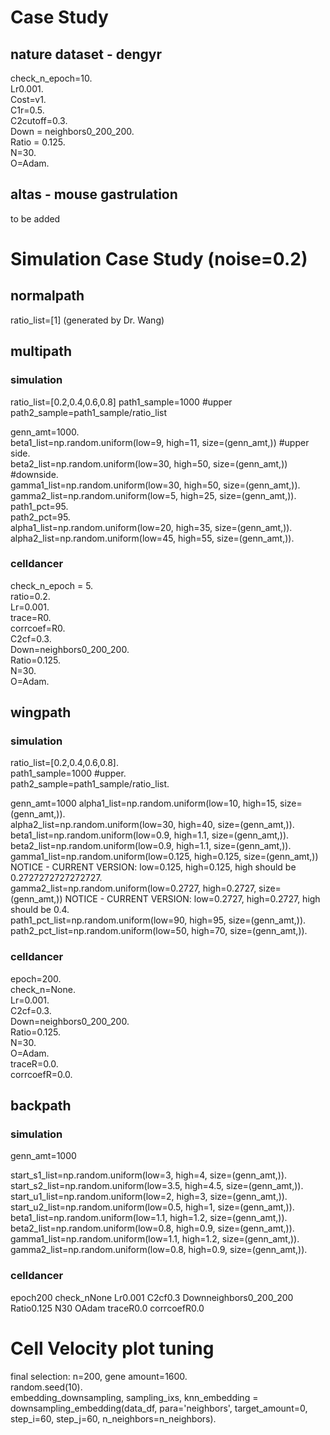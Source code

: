 # Case Study
## nature dataset - dengyr
check_n_epoch=10.  
Lr0.001.  
Cost=v1.  
C1r=0.5.  
C2cutoff=0.3.  
Down = neighbors0_200_200.  
Ratio = 0.125.  
N=30.  
O=Adam.  

## altas - mouse gastrulation
to be added

# Simulation Case Study (noise=0.2)

## normalpath
ratio_list=[1] (generated by Dr. Wang)


## multipath
### simulation
ratio_list=[0.2,0.4,0.6,0.8]
path1_sample=1000 #upper
path2_sample=path1_sample/ratio_list

genn_amt=1000.  
beta1_list=np.random.uniform(low=9, high=11, size=(genn_amt,)) #upper side.  
beta2_list=np.random.uniform(low=30, high=50, size=(genn_amt,)) #downside.  
gamma1_list=np.random.uniform(low=30, high=50, size=(genn_amt,)).  
gamma2_list=np.random.uniform(low=5, high=25, size=(genn_amt,)).  
path1_pct=95.  
path2_pct=95.  
alpha1_list=np.random.uniform(low=20, high=35, size=(genn_amt,)).  
alpha2_list=np.random.uniform(low=45, high=55, size=(genn_amt,)).  

### celldancer
check_n_epoch = 5.  
ratio=0.2.  
Lr=0.001.  
trace=R0.  
corrcoef=R0.  
C2cf=0.3.  
Down=neighbors0_200_200.  
Ratio=0.125.  
N=30.  
O=Adam.  

## wingpath
### simulation

ratio_list=[0.2,0.4,0.6,0.8].  
path1_sample=1000 #upper.  
path2_sample=path1_sample/ratio_list.  

genn_amt=1000
alpha1_list=np.random.uniform(low=10, high=15, size=(genn_amt,)).  
alpha2_list=np.random.uniform(low=30, high=40, size=(genn_amt,)).  
beta1_list=np.random.uniform(low=0.9, high=1.1, size=(genn_amt,)).   
beta2_list=np.random.uniform(low=0.9, high=1.1, size=(genn_amt,)).  
gamma1_list=np.random.uniform(low=0.125, high=0.125, size=(genn_amt,)) NOTICE - CURRENT VERSION: low=0.125, high=0.125, high should be 0.2727272727272727.  
gamma2_list=np.random.uniform(low=0.2727, high=0.2727, size=(genn_amt,)) NOTICE - CURRENT VERSION: low=0.2727, high=0.2727, high should be 0.4.  
path1_pct_list=np.random.uniform(low=90, high=95, size=(genn_amt,)).  
path2_pct_list=np.random.uniform(low=50, high=70, size=(genn_amt,)).  

### celldancer
epoch=200.  
check_n=None.  
Lr=0.001.  
C2cf=0.3.  
Down=neighbors0_200_200.  
Ratio=0.125.  
N=30.  
O=Adam.  
traceR=0.0.  
corrcoefR=0.0.  

## backpath
### simulation
genn_amt=1000

start_s1_list=np.random.uniform(low=3, high=4, size=(genn_amt,)).  
start_s2_list=np.random.uniform(low=3.5, high=4.5, size=(genn_amt,)).  
start_u1_list=np.random.uniform(low=2, high=3, size=(genn_amt,)).  
start_u2_list=np.random.uniform(low=0.5, high=1, size=(genn_amt,)).  
beta1_list=np.random.uniform(low=1.1, high=1.2, size=(genn_amt,)).   
beta2_list=np.random.uniform(low=0.8, high=0.9, size=(genn_amt,)).   
gamma1_list=np.random.uniform(low=1.1, high=1.2, size=(genn_amt,)).  
gamma2_list=np.random.uniform(low=0.8, high=0.9, size=(genn_amt,)).  
### celldancer
epoch200
check_nNone
Lr0.001
C2cf0.3
Downneighbors0_200_200
Ratio0.125
N30
OAdam
traceR0.0
corrcoefR0.0


# Cell Velocity plot tuning
final selection: n=200, gene amount=1600.  
random.seed(10).  
embedding_downsampling, sampling_ixs, knn_embedding = downsampling_embedding(data_df,
                                                                             para='neighbors',
                                                                             target_amount=0,
                                                                             step_i=60,
                                                                             step_j=60,
                                                                             n_neighbors=n_neighbors).  

